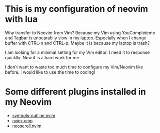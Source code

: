 # This is my configuration of neovim with lua
Why transfer to Neovim from Vim? Because my Vim using YouCompleteme and Tagbar is unbearablly slow in my laptop. Especially when I change buffer with CTRL-n and CTRL-p. Maybe it is because my laptop is trash?

I am looking for a minimal setting for my Vim editor. I need it to response quicklly. Now it is a hard work for me.

I don't want to waste too much time to configure my Vim/Neovim like before. I would like to use the time to coding!
# Some different plugins installed in my Neovim
+ [symbols-outline.nvim](https://github.com/simrat39/symbols-outline.nvim)
+ [nvim-cmp](https://github.com/hrsh7th/nvim-cmp)
+ [neoscroll.nvim](https://github.com/karb94/neoscroll.nvim)
